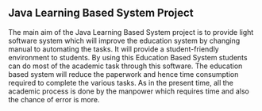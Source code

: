 <h2>Java Learning Based System Project </h2>
The main aim of the Java Learning Based System project is to provide 
 light software system which will improve the
 education system by changing manual to automating the tasks.
  It will provide a student-friendly environment to students.
   By using this Education Based System students can do most of 
   the academic task through this software. The education based
    system will reduce the paperwork and hence time consumption 
    required to complete the various tasks. As in the present 
    time, all the academic process is done by the manpower 
    which requires time and also the chance of error is more. 
    